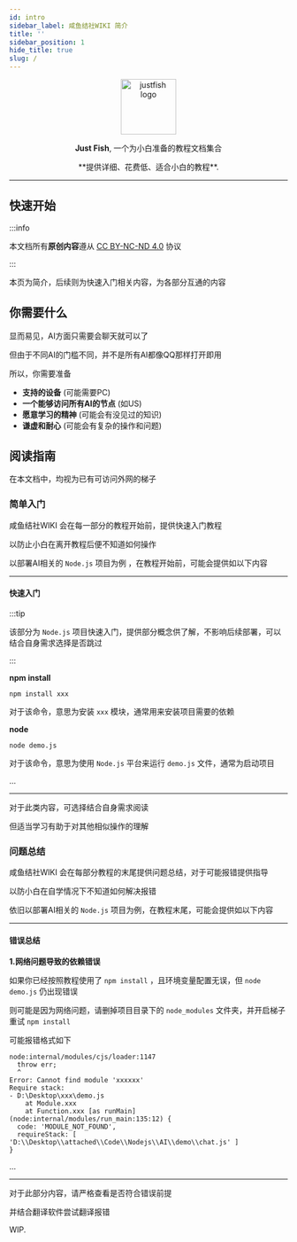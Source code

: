 ```yaml
---
id: intro
sidebar_label: 咸鱼结社WIKI 简介
title: ''
sidebar_position: 1
hide_title: true
slug: /
---
```


<body>
<p align="center">
    <a href="#" target="_blank" rel="noopener noreferrer">
        <img width="100" src={require('./img/logo.png').default} alt="justfish logo" />
    </a>
</p>

<p align="center"><b>Just Fish</b>, 一个为小白准备的教程文档集合</p>
<p align="center"> **提供详细、花费低、适合小白的教程**.</p>
</body>

------------------------------

## 快速开始
:::info

本文档所有**原创内容**遵从 [CC BY-NC-ND 4.0](https://creativecommons.org/licenses/by-nc-nd/4.0/deed.zh-hans) 协议 

:::

本页为简介，后续则为快速入门相关内容，为各部分互通的内容

## 你需要什么

显而易见，AI方面只需要会聊天就可以了

但由于不同AI的门槛不同，并不是所有AI都像QQ那样打开即用

所以，你需要准备

 - **支持的设备** (可能需要PC)
 - **一个能够访问所有AI的节点** (如US)
 - **愿意学习的精神** (可能会有没见过的知识)
 - **谦虚和耐心** (可能会有复杂的操作和问题)


## 阅读指南

在本文档中，均视为已有可访问外网的梯子


### 简单入门
咸鱼结社WIKI 会在每一部分的教程开始前，提供快速入门教程

以防止小白在离开教程后便不知道如何操作

以部署AI相关的 `Node.js` 项目为例 ，在教程开始前，可能会提供如以下内容

------------------------------

#### 快速入门
:::tip

该部分为 `Node.js` 项目快速入门，提供部分概念供了解，不影响后续部署，可以结合自身需求选择是否跳过

:::

**npm install**
```
npm install xxx
```
对于该命令，意思为安装 `xxx` 模块，通常用来安装项目需要的依赖

**node**
```
node demo.js
```
对于该命令，意思为使用 `Node.js` 平台来运行 `demo.js` 文件，通常为启动项目

...

------------------------------
对于此类内容，可选择结合自身需求阅读

但适当学习有助于对其他相似操作的理解

### 问题总结

咸鱼结社WIKI 会在每部分教程的末尾提供问题总结，对于可能报错提供指导

以防小白在自学情况下不知道如何解决报错

依旧以部署AI相关的 `Node.js` 项目为例，在教程末尾，可能会提供如以下内容

------------------------------

#### 错误总结

**1.网络问题导致的依赖错误**

如果你已经按照教程使用了 `npm install` ，且环境变量配置无误，但 `node demo.js` 仍出现错误

则可能是因为网络问题，请删掉项目目录下的 `node_modules` 文件夹，并开启梯子重试 `npm install`

可能报错格式如下
```
node:internal/modules/cjs/loader:1147
  throw err;
  ^
Error: Cannot find module 'xxxxxx'
Require stack:
- D:\Desktop\xxx\demo.js
    at Module.xxx
    at Function.xxx [as runMain] (node:internal/modules/run_main:135:12) {
  code: 'MODULE_NOT_FOUND',
  requireStack: [ 'D:\\Desktop\\attached\\Code\\Nodejs\\AI\\demo\\chat.js' ]
}
```
...

------------------------------
对于此部分内容，请严格查看是否符合错误前提

并结合翻译软件尝试翻译报错


WIP.

